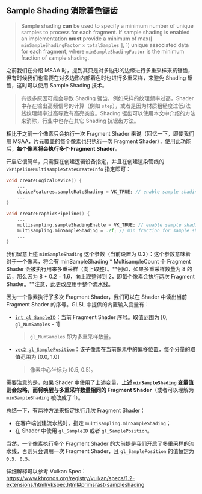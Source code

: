 ## Sample Shading 消除着色锯齿

> Sample shading **can** be used to specify a minimum number of unique samples to process for each fragment. If sample shading is enabled an implementation **must** provide a minimum of max(⌈ `minSampleShadingFactor` × `totalSamples` ⌉, 1) unique associated data for each fragment, where `minSampleShadingFactor` is the minimum fraction of sample shading. 

之前我们在介绍 MSAA 时，提到其只是对多边形的边缘进行多重采样来抗锯齿，但有时候我们也需要在对多边形内部着色时也进行多重采样，来避免 Shading 锯齿，这时可以使用 Sample Shading 技术。

> 有很多原因可能会导致 Shading 锯齿，例如采样的纹理频率过高，Shader 中存在输出高频信号的计算（例如 `step`），或者是因为材质粗糙度过低/法线纹理频率过高导致有高亮突变。Shading 锯齿可以使用本文中介绍的方法来消除，行业中也存在其它 Shading 抗锯齿方法。

相比于之前一个像素只会执行一次 Fragment Shader 来说（回忆一下，即使我们用 MSAA，片元覆盖的每个像素也只执行一次 Fragment Shader），使用此功能后，**每个像素将会执行多个 Fragment Shader。**

开启它很简单，只需要在创建逻辑设备指定，并且在创建渲染管线的 `VkPipelineMultisampleStateCreateInfo` 指定即可：

```c++
void createLogicalDevice() {
    ...
    deviceFeatures.sampleRateShading = VK_TRUE; // enable sample shading feature for the device
    ...
}

void createGraphicsPipeline() {
    ...
    multisampling.sampleShadingEnable = VK_TRUE; // enable sample shading in the pipeline
    multisampling.minSampleShading = .2f; // min fraction for sample shading; closer to one is smoother
    ...
}
```

我们留意上述 `minSampleShading` 这个参数（当前设置为 0.2）：这个参数意味着对于一个像素，将会有 minSampleShading * MultisampleCount 个 Fragment Shader 会被执行用来多重采样（向上取整）。**例如，如果多重采样数量为 8 的话，那么因为 8 * 0.2 = 1.6，向上取整得到 2，即每个像素会执行两次 Fragment Shader。**注意，此更改应用于整个流水线。

因为一个像素执行了多次 Fragment Shader，我们可以在 Shader 中读出当前 Fragment Shader 的序号。GLSL 中提供的内置输入变量有：

* [`int gl_SampleID`](https://www.khronos.org/registry/OpenGL-Refpages/gl4/html/gl_SampleID.xhtml)：当前 Fragment Shader 序号。取值范围为 [0, `gl_NumSamples` - 1]

  > `gl_NumSamples` 即为多重采样数量。

* [`vec2 gl_SamplePosition`](https://www.khronos.org/registry/OpenGL-Refpages/gl4/html/gl_SamplePosition.xhtml)：该子像素在当前像素中的偏移位置，每个分量的取值范围为 [0.0, 1.0]

  > 像素中心坐标为 (0.5, 0.5)。

需要注意的是，如果 Shader 中使用了上述变量，**上述 `minSampleShading` 变量值则会忽略，而将唤醒与多重采样数量相同的 Fragment Shader**（或者可以理解为 `minSampleShading` 被改成了 1）。

总结一下，有两种方法来指定执行几次 Fragment Shader：

* 在客户端创建流水线时，指定 `multisampling.minSampleShading`；
* 在 Shader 中使用 `gl_SampleID` 或者 `gl_SamplePosition`。

当然，一个像素执行多个 Fragment Shader 的大前提是我们开启了多重采样的流水线，否则只会调用一次 Fragment Shader，且 `gl_SamplePosition` 的值恒定为 `0.5, 0.5`。

详细解释可以参考 Vulkan Spec：https://www.khronos.org/registry/vulkan/specs/1.2-extensions/html/vkspec.html#primsrast-sampleshading
